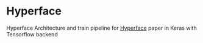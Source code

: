 # Hyperface
Hyperface Architecture and train pipeline for [Hyperface](https://arxiv.org/pdf/1603.01249.pdf) paper in Keras with Tensorflow backend
